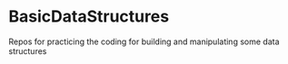# BasicDataStructures
Repos for practicing the coding for building and manipulating some data structures
